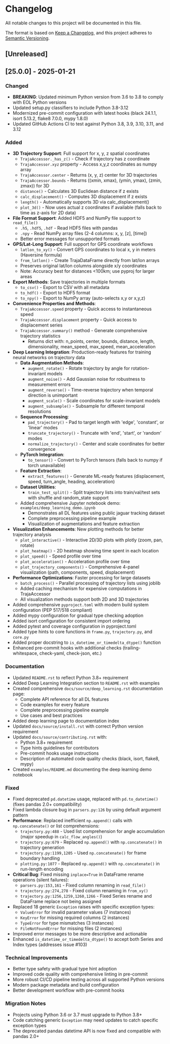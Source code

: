 # Changelog

All notable changes to this project will be documented in this file.

The format is based on [Keep a Changelog](https://keepachangelog.com/en/1.0.0/),
and this project adheres to [Semantic Versioning](https://semver.org/spec/v2.0.0.html).

## [Unreleased]

## [25.0.0] - 2025-01-21

### Changed

- **BREAKING**: Updated minimum Python version from 3.6 to 3.8 to comply with EOL Python versions
- Updated setup.py classifiers to include Python 3.8-3.12
- Modernized pre-commit configuration with latest hooks (black 24.1.1, isort 5.13.2, flake8 7.0.0, mypy 1.8.0)
- Updated GitHub Actions CI to test against Python 3.8, 3.9, 3.10, 3.11, and 3.12

### Added

- **3D Trajectory Support**: Full support for x, y, z spatial coordinates
  - `TrajaAccessor._has_z()` - Check if trajectory has z coordinate
  - `TrajaAccessor.xyz` property - Access x,y,z coordinates as numpy array
  - `TrajaAccessor.center` - Returns (x, y, z) center for 3D trajectories
  - `TrajaAccessor.bounds` - Returns ((xmin, xmax), (ymin, ymax), (zmin, zmax)) for 3D
  - `distance()` - Calculates 3D Euclidean distance if z exists
  - `calc_displacement()` - Computes 3D displacement if z exists
  - `length()` - Automatically supports 3D via calc_displacement()
  - `plot_3d()` - Now uses actual z coordinates if available (falls back to time as z-axis for 2D data)
- **File Format Support**: Added HDF5 and NumPy file support to `read_file()`
  - `.h5`, `.hdf5`, `.hdf` - Read HDF5 files with pandas
  - `.npy` - Read NumPy array files (2-4 columns: x, y, [z], [time])
  - Better error messages for unsupported formats
- **GPS/Lat-Long Support**: Full support for GPS coordinate workflows
  - `latlon_to_xy()` - Convert GPS coordinates to local x, y in meters (Haversine formula)
  - `from_latlon()` - Create TrajaDataFrame directly from lat/lon arrays
  - Preserves original lat/lon columns alongside x/y coordinates
  - Note: Accuracy best for distances <100km; use pyproj for larger areas
- **Export Methods**: Save trajectories in multiple formats
  - `to_csv()` - Export to CSV with all metadata
  - `to_hdf()` - Export to HDF5 format
  - `to_npy()` - Export to NumPy array (auto-selects x,y or x,y,z)
- **Convenience Properties and Methods**:
  - `TrajaAccessor.speed` property - Quick access to instantaneous speed
  - `TrajaAccessor.displacement` property - Quick access to displacement series
  - `TrajaAccessor.summary()` method - Generate comprehensive trajectory statistics
    - Returns dict with: n_points, center, bounds, distance, length, dimensionality, mean_speed, max_speed, mean_acceleration
- **Deep Learning Integration**: Production-ready features for training neural networks on trajectory data
  - **Data Augmentation Methods**:
    - `augment_rotate()` - Rotate trajectory by angle for rotation-invariant models
    - `augment_noise()` - Add Gaussian noise for robustness to measurement errors
    - `augment_reverse()` - Time-reverse trajectory when temporal direction is unimportant
    - `augment_scale()` - Scale coordinates for scale-invariant models
    - `augment_subsample()` - Subsample for different temporal resolutions
  - **Sequence Processing**:
    - `pad_trajectory()` - Pad to target length with 'edge', 'constant', or 'linear' modes
    - `truncate_trajectory()` - Truncate with 'end', 'start', or 'random' modes
    - `normalize_trajectory()` - Center and scale coordinates for better convergence
  - **PyTorch Integration**:
    - `to_tensor()` - Convert to PyTorch tensors (falls back to numpy if torch unavailable)
  - **Feature Extraction**:
    - `extract_features()` - Generate ML-ready features (displacement, speed, turn_angle, heading, acceleration)
  - **Dataset Utilities**:
    - `train_test_split()` - Split trajectory lists into train/val/test sets with shuffle and random_state support
  - Added comprehensive Jupyter notebook demo: `examples/deep_learning_demo.ipynb`
    - Demonstrates all DL features using public jaguar tracking dataset
    - Complete preprocessing pipeline example
    - Visualization of augmentations and feature extraction
- **Visualization Enhancements**: New plotting methods for better trajectory analysis
  - `plot_interactive()` - Interactive 2D/3D plots with plotly (zoom, pan, rotate)
  - `plot_heatmap()` - 2D heatmap showing time spent in each location
  - `plot_speed()` - Speed profile over time
  - `plot_acceleration()` - Acceleration profile over time
  - `plot_trajectory_components()` - Comprehensive 4-panel visualization (path, components, speed, displacement)
- **Performance Optimizations**: Faster processing for large datasets
  - `batch_process()` - Parallel processing of trajectory lists using joblib
  - Added caching mechanism for expensive computations in TrajaAccessor
  - All visualization methods support both 2D and 3D trajectories
- Added comprehensive `pyproject.toml` with modern build system configuration (PEP 517/518 compliant)
- Added mypy configuration for gradual type checking adoption
- Added isort configuration for consistent import ordering
- Added pytest and coverage configuration in pyproject.toml
- Added type hints to core functions in `frame.py`, `trajectory.py`, and `core.py`
- Added proper docstring to `is_datetime_or_timedelta_dtype()` function
- Enhanced pre-commit hooks with additional checks (trailing-whitespace, check-yaml, check-json, etc.)

### Documentation

- Updated `README.rst` to reflect Python 3.8+ requirement
- Added Deep Learning Integration section to `README.rst` with examples
- Created comprehensive `docs/source/deep_learning.rst` documentation page:
  - Complete API reference for all DL features
  - Code examples for every feature
  - Complete preprocessing pipeline example
  - Use cases and best practices
- Added deep learning page to documentation index
- Updated `docs/source/install.rst` with correct Python version requirement
- Updated `docs/source/contributing.rst` with:
  - Python 3.8+ requirement
  - Type hints guidelines for contributors
  - Pre-commit hooks usage instructions
  - Description of automated code quality checks (black, isort, flake8, mypy)
- Created `examples/README.md` documenting the deep learning demo notebook

### Fixed

- Fixed deprecated `pd.datetime` usage, replaced with `pd.to_datetime()` (fixes pandas 2.0+ compatibility)
- Fixed lambda closure bug in `parsers.py:126` by using default argument pattern
- **Performance**: Replaced inefficient `np.append()` calls with `np.concatenate()` or list comprehensions:
  - `trajectory.py:488` - Used list comprehension for angle accumulation (major speedup in `calc_flow_angles()`)
  - `trajectory.py:679` - Replaced `np.append()` with `np.concatenate()` in trajectory generation
  - `trajectory.py:1199,1205` - Used `np.concatenate()` for frame boundary handling
  - `plotting.py:1077` - Replaced `np.append()` with `np.concatenate()` in run-length encoding
- **Critical Bug**: Fixed missing `inplace=True` in DataFrame rename operations (silent failures):
  - `parsers.py:153,161` - Fixed column renaming in `read_file()`
  - `trajectory.py:274,278` - Fixed column renaming in `from_xy()`
  - `trajectory.py:1256,1259,1260,1266` - Fixed Series rename and DataFrame replace not being assigned
- Replaced 18 generic `Exception` raises with specific exception types:
  - `ValueError` for invalid parameter values (7 instances)
  - `KeyError` for missing required columns (2 instances)
  - `TypeError` for type mismatches (3 instances)
  - `FileNotFoundError` for missing files (2 instances)
- Improved error messages to be more descriptive and actionable
- Enhanced `is_datetime_or_timedelta_dtype()` to accept both Series and Index types (addresses issue #103)

### Technical Improvements

- Better type safety with gradual type hint adoption
- Improved code quality with comprehensive linting in pre-commit
- More robust CI/CD pipeline testing across all supported Python versions
- Modern package metadata and build configuration
- Better development workflow with pre-commit hooks

### Migration Notes

- Projects using Python 3.6 or 3.7 must upgrade to Python 3.8+
- Code catching generic `Exception` may need updates to catch specific exception types
- The deprecated pandas datetime API is now fixed and compatible with pandas 2.0+
